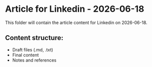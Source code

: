 # Article for Linkedin - 2026-06-18

This folder will contain the article content for Linkedin on 2026-06-18.

## Content structure:
- Draft files (.md, .txt)
- Final content
- Notes and references
